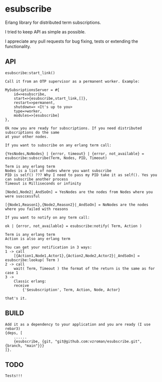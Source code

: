 # esubscribe
Erlang library for distributed term subscriptions.

I tried to keep API as simple as possible.

I appreciate any pull requests for bug fixing, tests or extending the functionality.

API
-----

    esubscribe:start_link()
    
    Call it from an OTP supervisor as a permanent worker. Example:
    
    MySubsriptionsServer = #{
        id=>esubscribe,
        start=>{esubscribe,start_link,[]},
        restart=>permanent,
        shutdown=> <It's up to you>
        type=>worker,
        modules=>[esubscribe]
    },
    
    Ok now you are ready for subscriptions. If you need distributed subscriptions do the same
    at your other nodes.
    
    If you want to subscribe on any erlang term call:
    
    {YesNodes,NoNodes} | {error, timeout} | {error, not_available} =  esubscribe:subscribe(Term, Nodes, PID, Timeout)

    Term is any erlang term
    Nodes is a list of nodes where you want subscribe
    PID is self() ??? Why I need to pass my PID take it as self(). Yes you can subscribe another process
    Timeout is Milliseconds or infinity
    
    [Node1,Node2|_AndSoOn] = YesNodes are the nodes from Nodes where you were susccessful
    
    [{Node1,Reason1},{Node2,Reason2}|_AndSoOn] = NoNodes are the nodes where you failed with reasons
    
    If you want to notify on any term call:
    
    ok | {error, not_available} = esubscribe:notify( Term, Action )
    
    Term is any erlang term
    Action is also any erlang term

    You can get your notification in 3 ways:
    1 -> call 
        [{Action1,Node1,Actor1},{Action2,Node2,Actor2}|_AndSoOn] = esubscribe:lookup( Term ) 
    2 -> call
        wait( Term, Timeout ) the format of the return is the same as for case 1
    3 -> 
        Classic erlang:
        receive
            {'$esubscription', Term, Action, Node, Actor}

    that's it.
    
    
    
BUILD
-----
    Add it as a dependency to your application and you are ready (I use rebar3)
    {deps, [
        ......
        {esubscribe, {git, "git@github.com:vzroman/esubscribe.git", {branch, "main"}}}
    ]}.

TODO
-----
    Tests!!!
    